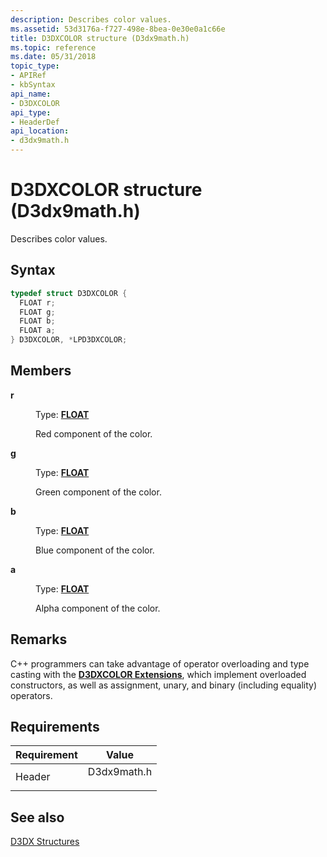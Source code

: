 ```yaml
---
description: Describes color values.
ms.assetid: 53d3176a-f727-498e-8bea-0e30e0a1c66e
title: D3DXCOLOR structure (D3dx9math.h)
ms.topic: reference
ms.date: 05/31/2018
topic_type: 
- APIRef
- kbSyntax
api_name: 
- D3DXCOLOR
api_type: 
- HeaderDef
api_location: 
- d3dx9math.h
---
```


# D3DXCOLOR structure (D3dx9math.h)

Describes color values.

## Syntax


```C++
typedef struct D3DXCOLOR {
  FLOAT r;
  FLOAT g;
  FLOAT b;
  FLOAT a;
} D3DXCOLOR, *LPD3DXCOLOR;
```



## Members

<dl> <dt>

**r**
</dt> <dd>

Type: **[**FLOAT**](../winprog/windows-data-types.md)**

</dd> <dd>

Red component of the color.

</dd> <dt>

**g**
</dt> <dd>

Type: **[**FLOAT**](../winprog/windows-data-types.md)**

</dd> <dd>

Green component of the color.

</dd> <dt>

**b**
</dt> <dd>

Type: **[**FLOAT**](../winprog/windows-data-types.md)**

</dd> <dd>

Blue component of the color.

</dd> <dt>

**a**
</dt> <dd>

Type: **[**FLOAT**](../winprog/windows-data-types.md)**

</dd> <dd>

Alpha component of the color.

</dd> </dl>

## Remarks

C++ programmers can take advantage of operator overloading and type casting with the [**D3DXCOLOR Extensions**](d3dxcolor-extensions.md), which implement overloaded constructors, as well as assignment, unary, and binary (including equality) operators.

## Requirements



| Requirement | Value |
|-------------------|----------------------------------------------------------------------------------------|
| Header<br/> | <dl> <dt>D3dx9math.h</dt> </dl> |



## See also

<dl> <dt>

[D3DX Structures](dx9-graphics-reference-d3dx-structures.md)
</dt> </dl>

 

 
